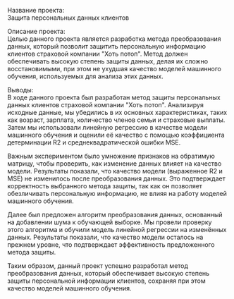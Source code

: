Название проекта: <br>
Защита персональных данных клиентов

Описание проекта: <br>
Целью данного проекта является разработка метода преобразования данных, который позволит защитить персональную информацию клиентов страховой компании "Хоть потоп". Метод должен обеспечивать высокую степень защиты данных, делая их сложно восстановимыми, при этом не ухудшая качество моделей машинного обучения, используемых для анализа этих данных.

Выводы:<br> 
В ходе данного проекта был разработан метод защиты персональных данных клиентов страховой компании "Хоть потоп". Анализируя исходные данные, мы убедились в их основных характеристиках, таких как возраст, зарплата, количество членов семьи и страховые выплаты. Затем мы использовали линейную регрессию в качестве модели машинного обучения и оценили её качество с помощью коэффициента детерминации R2 и среднеквадратической ошибки MSE.

Важным экспериментом было умножение признаков на обратимую матрицу, чтобы проверить, как изменение данных влияет на качество модели. Результаты показали, что качество модели (выраженное R2 и MSE) не изменилось после преобразования данных. Это подтверждает корректность выбранного метода защиты, так как он позволяет обезличивать персональную информацию, не влияя на работу моделей машинного обучения.

Далее был предложен алгоритм преобразования данных, основанный на добавлении шума к обучающей выборке. Мы провели проверку этого алгоритма и обучили модель линейной регрессии на изменённых данных. Результаты показали, что качество модели осталось на прежнем уровне, что подтверждает эффективность предложенного метода защиты.

Таким образом, данный проект успешно разработал метод преобразования данных, который обеспечивает высокую степень защиты персональной информации клиентов, сохраняя при этом качество моделей машинного обучения.
